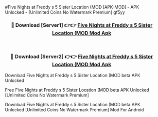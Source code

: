 #Five Nights at Freddy s 5 Sister Location (MOD [APK-MOD] - APK Unlocked - [Unlimited Coins No Watermark Premium] gf5yy



<div align="center">

<h3>🔴 Download [Server1] 👉👉 <a href="https://momento.my/?title=Five_Nights_at_Freddy_s_5_Sister_Location_(MOD">Five Nights at Freddy s 5 Sister Location (MOD Mod Apk</a></h3><br>

<h3>🔴 Download [Server2] 👉👉 <a href="https://momento.my/?title=Five_Nights_at_Freddy_s_5_Sister_Location_(MOD">Five Nights at Freddy s 5 Sister Location (MOD Mod Apk</a></h3>
</div>



Download Five Nights at Freddy s 5 Sister Location (MOD beta APK Unlocked

Free Five Nights at Freddy s 5 Sister Location (MOD beta APK Unlocked [Unlimited Coins No Watermark Premium]

Download Five Nights at Freddy s 5 Sister Location (MOD beta APK Unlocked [Unlimited Coins No Watermark Premium] Mod For Android
